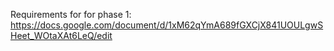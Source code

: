 Requirements 
for 
for phase 
1: https://docs.google.com/document/d/1xM62qYmA689fGXCjX841UOULgwSHeet_WOtaXAt6LeQ/edit
